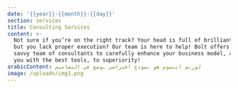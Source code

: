 ```yaml
---
date: '{{year}}-{{month}}-{{day}}'
section: services
title: Consulting Services
content: >-
  Not sure if you’re on the right track? Your head is full of brilliant ideas
  but you lack proper execution? Our team is here to help! Bolt offers a tech
  savvy team of consultants to carefully enhance your business model, and guide
  you with the best tools, to superiority!
arabicContent: لوريم ايبسوم هو نموذج افتراضي يوضع في التصاميم
image: /uploads/img1.png
---
```


